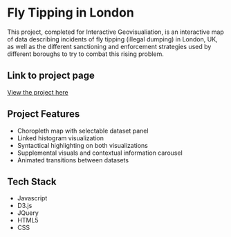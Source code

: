 <h1>Fly Tipping in London</h1>
This project, completed for Interactive Geovisualiation, is an interactive map of data describing incidents of fly tipping (illegal dumping) in London, UK, as well as the different sanctioning and enforcement strategies used by different boroughs to try to combat this rising problem.

<h2>Link to project page</h2>

[View the project here](https://bstrock.github.io/london_flytipping_d3_example)

<h2>Project Features</h2>

* Choropleth map with selectable dataset panel
* Linked histogram visualization
* Syntactical highlighting on both visualizations
* Supplemental visuals and contextual information carousel
* Animated transitions between datasets

<h2>Tech Stack</h2>

* Javascript
* D3.js
* JQuery
* HTML5
* CSS
